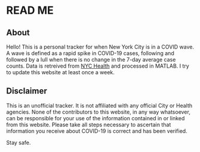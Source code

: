 # READ ME

## About
Hello! This is a personal tracker for when New York City is in a COVID wave. A wave is defined as a rapid spike in COVID-19 cases, following and followed by a lull when there is no change in the 7-day average case counts. Data is retreived from [NYC Health](https://github.com/nychealth/coronavirus-data/blob/master/trends/data-by-day.csv) and processed in MATLAB. I try to update this website at least once a week.

## Disclaimer
This is an unofficial tracker. It is not affiliated with any official City or Health agencies. None of the contributors to this website, in any way whatsoever, can be responsible for your use of the information contained in or linked from this website. Please take all steps necessary to ascertain that information you receive about COVID-19 is correct and has been verified.

Stay safe.

